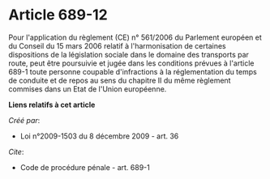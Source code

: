 # Article 689-12

Pour l'application du règlement (CE) n° 561/2006 du Parlement européen et du Conseil du 15 mars 2006 relatif à
l'harmonisation de certaines dispositions de la législation sociale dans le domaine des transports par route, peut être
poursuivie et jugée dans les conditions prévues à l'article 689-1 toute personne coupable d'infractions à la réglementation
du temps de conduite et de repos au sens du chapitre II du même règlement commises dans un Etat de l'Union européenne.

**Liens relatifs à cet article**

_Créé par_:

  - Loi n°2009-1503 du 8 décembre 2009 - art. 36

_Cite_:

  - Code de procédure pénale - art. 689-1
